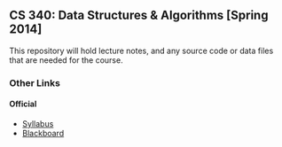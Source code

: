 ## CS 340: Data Structures &amp; Algorithms [Spring 2014]

This repository will hold lecture notes, and any source code or data
files that are needed for the course.

### Other Links

#### Official

* [Syllabus](https://docs.google.com/document/d/1xsax0evV8tRT5OE80D1SgsRYY3o45JbQMiEPGPhGPrs/pub)
* [Blackboard](http://blackboard.olivetcollege.edu)
